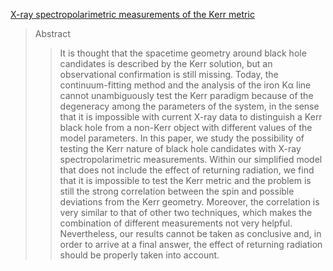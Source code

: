 [X-ray spectropolarimetric measurements of the Kerr metric](https://arxiv.org/abs/1504.06788)
> Abstract
>> It is thought that the spacetime geometry around black hole candidates is described by the Kerr solution, but an observational confirmation is still missing. Today, the continuum-fitting method and the analysis of the iron Kα line cannot unambiguously test the Kerr paradigm because of the degeneracy among the parameters of the system, in the sense that it is impossible with current X-ray data to distinguish a Kerr black hole from a non-Kerr object with different values of the model parameters. In this paper, we study the possibility of testing the Kerr nature of black hole candidates with X-ray spectropolarimetric measurements. Within our simplified model that does not include the effect of returning radiation, we find that it is impossible to test the Kerr metric and the problem is still the strong correlation between the spin and possible deviations from the Kerr geometry. Moreover, the correlation is very similar to that of other two techniques, which makes the combination of different measurements not very helpful. Nevertheless, our results cannot be taken as conclusive and, in order to arrive at a final answer, the effect of returning radiation should be properly taken into account.
